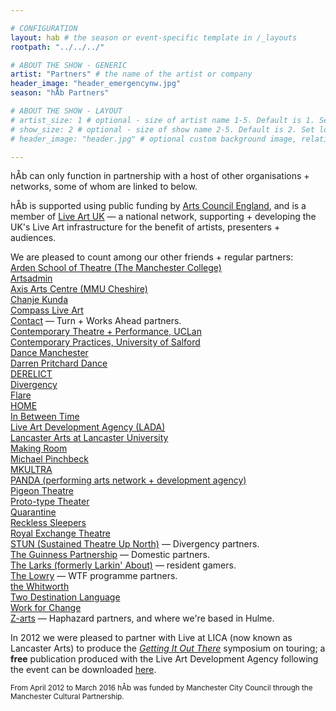 ```yaml
---

# CONFIGURATION
layout: hab # the season or event-specific template in /_layouts
rootpath: "../../../"

# ABOUT THE SHOW - GENERIC
artist: "Partners" # the name of the artist or company
header_image: "header_emergencynw.jpg"    
season: "hÅb Partners" 

# ABOUT THE SHOW - LAYOUT
# artist_size: 1 # optional - size of artist name 1-5. Default is 1. Set longer names to lower values
# show_size: 2 # optional - size of show name 2-5. Default is 2. Set longer names to lower values
# header_image: "header.jpg" # optional custom background image, relative to current page

---
```

hÅb can only function in partnership with a host of other organisations + networks, some of whom are linked to below.          
         
hÅb is supported using public funding by [Arts Council England](http://www.artscouncil.org.uk), and is a member of [Live Art UK](http://www.liveartuk.org) — a national network, supporting + developing the UK's Live Art infrastructure for the benefit of artists, presenters + audiences.        
         
We are pleased to count among our other friends + regular partners:         
[Arden School of Theatre (The Manchester College)](http://www.themanchestercollege.ac.uk/subject-area/arden)         
[Artsadmin](http://www.artsadmin.co.uk)                
[Axis Arts Centre (MMU Cheshire)](http://www.axisartscentre.org.uk)        
[Chanje Kunda](http://www.chanjekunda.com)         
[Compass Live Art](http://compassliveart.org.uk)        
[Contact](http://contactmcr.com) — Turn + Works Ahead partners.        
[Contemporary Theatre + Performance, UCLan](http://www.uclan.ac.uk/information/courses/ba_hons_contemporary_theatre_and_performance.php)       
[Contemporary Practices, University of Salford](http://www.salford.ac.uk/courses/performance-contemporary-practices?mode=ov)    
[Dance Manchester](http://www.dancemanchester.org)         
[Darren Pritchard Dance](http://darrenpritcharddance.com)       
[DERELICT](http://www.derelictlive.org)        
[Divergency](http://www.divergencymcr.org)       
[Flare](http://www.flarefestival.com)        
[HOME](http://homemcr.org)        
[In Between Time](http://inbetweentime.co.uk)         
[Live Art Development Agency (LADA)](http://www.thisisliveart.co.uk)             
[Lancaster Arts at Lancaster University](http://www.lancasterarts.org)          
[Making Room](http://making-room.co.uk)               
[Michael Pinchbeck](http://michaelpinchbeck.co.uk)         
[MKULTRA](http://www.mkultra.org.uk)        
[PANDA (performing arts network + development agency)](http://www.panda-arts.org.uk)        
[Pigeon Theatre](http://pigeontheatre.wordpress.com)         
[Proto-type Theater](http://proto-type.org)        
[Quarantine](http://www.qtine.com)       
[Reckless Sleepers](http://www.reckless-sleepers.co.uk)          
[Royal Exchange Theatre](http://www.royalexchange.co.uk)         
[STUN (Sustained Theatre Up North)](http://stunlive.com) — Divergency partners.         
[The Guinness Partnership](http://www.guinnesspartnership.com/about-us/news/tgp/2015/september/matthias-court-production#.VgFCXXmFPGg) — Domestic partners.        
[The Larks (formerly Larkin' About)](http://www.the-larks.com) — resident gamers.        
[The Lowry](http://www.thelowry.com) — WTF programme partners.         
[the Whitworth](http://www.whitworth.manchester.ac.uk)          
[Two Destination Language](http://www.twodestinationlanguage.com)          
[Work for Change](http://change.coop)         
[Z-arts](http://www.z-arts.org) — Haphazard partners, and where we're based in Hulme.       
          
In 2012 we were pleased to partner with Live at LICA (now known as Lancaster Arts) to produce the [*Getting It Out There*](http://www.liveatlica.org/whats-on/symposium-getting-it-out-there) symposium on touring; a **free** publication produced with the Live Art Development Agency following the event can be downloaded [here](http://habmcr.posthaven.com/getting-it-out-there-publication-free-to-down).              
          
<small>From April 2012 to March 2016 hÅb was funded by Manchester City Council through the Manchester Cultural Partnership.</small>
